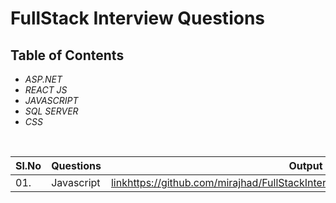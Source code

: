# FullStack Interview Questions



## Table of Contents

* *ASP.NET*
* *REACT JS*
* *JAVASCRIPT*
* *SQL SERVER*
* *CSS*

<br/>

|Sl.No| Questions                                                                         | Output |
|-----|-----------------------------------------------------------------------------------|--------------------------------------------------------------------|
| 01.|Javascript| [link](https://github.com/mirajhad/FullStackInterViewQuestions/blob/main/JavaScript)https://github.com/mirajhad/FullStackInterViewQuestions/blob/main/JavaScript |
